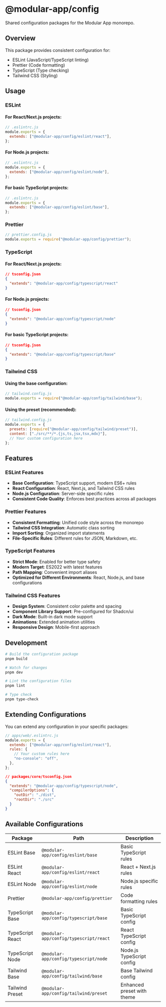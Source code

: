 # @modular-app/config

Shared configuration packages for the Modular App monorepo.

## Overview

This package provides consistent configuration for:

- ESLint (JavaScript/TypeScript linting)
- Prettier (Code formatting)
- TypeScript (Type checking)
- Tailwind CSS (Styling)

## Usage

### ESLint

#### For React/Next.js projects:

```javascript
// .eslintrc.js
module.exports = {
  extends: ["@modular-app/config/eslint/react"],
};
```

#### For Node.js projects:

```javascript
// .eslintrc.js
module.exports = {
  extends: ["@modular-app/config/eslint/node"],
};
```

#### For basic TypeScript projects:

```javascript
// .eslintrc.js
module.exports = {
  extends: ["@modular-app/config/eslint/base"],
};
```

### Prettier

```javascript
// prettier.config.js
module.exports = require("@modular-app/config/prettier");
```

### TypeScript

#### For React/Next.js projects:

```json
// tsconfig.json
{
  "extends": "@modular-app/config/typescript/react"
}
```

#### For Node.js projects:

```json
// tsconfig.json
{
  "extends": "@modular-app/config/typescript/node"
}
```

#### For basic TypeScript projects:

```json
// tsconfig.json
{
  "extends": "@modular-app/config/typescript/base"
}
```

### Tailwind CSS

#### Using the base configuration:

```javascript
// tailwind.config.js
module.exports = require("@modular-app/config/tailwind/base");
```

#### Using the preset (recommended):

```javascript
// tailwind.config.js
module.exports = {
  presets: [require("@modular-app/config/tailwind/preset")],
  content: ["./src/**/*.{js,ts,jsx,tsx,mdx}"],
  // Your custom configuration here
};
```

## Features

### ESLint Features

- **Base Configuration**: TypeScript support, modern ES6+ rules
- **React Configuration**: React, Next.js, and Tailwind CSS rules
- **Node.js Configuration**: Server-side specific rules
- **Consistent Code Quality**: Enforces best practices across all packages

### Prettier Features

- **Consistent Formatting**: Unified code style across the monorepo
- **Tailwind CSS Integration**: Automatic class sorting
- **Import Sorting**: Organized import statements
- **File-Specific Rules**: Different rules for JSON, Markdown, etc.

### TypeScript Features

- **Strict Mode**: Enabled for better type safety
- **Modern Target**: ES2022 with latest features
- **Path Mapping**: Convenient import aliases
- **Optimized for Different Environments**: React, Node.js, and base configurations

### Tailwind CSS Features

- **Design System**: Consistent color palette and spacing
- **Component Library Support**: Pre-configured for Shadcn/ui
- **Dark Mode**: Built-in dark mode support
- **Animations**: Extended animation utilities
- **Responsive Design**: Mobile-first approach

## Development

```bash
# Build the configuration package
pnpm build

# Watch for changes
pnpm dev

# Lint the configuration files
pnpm lint

# Type check
pnpm type-check
```

## Extending Configurations

You can extend any configuration in your specific packages:

```javascript
// apps/web/.eslintrc.js
module.exports = {
  extends: ["@modular-app/config/eslint/react"],
  rules: {
    // Your custom rules here
    "no-console": "off",
  },
};
```

```json
// packages/core/tsconfig.json
{
  "extends": "@modular-app/config/typescript/node",
  "compilerOptions": {
    "outDir": "./dist",
    "rootDir": "./src"
  }
}
```

## Available Configurations

| Package          | Path                                   | Description                |
| ---------------- | -------------------------------------- | -------------------------- |
| ESLint Base      | `@modular-app/config/eslint/base`      | Basic TypeScript rules     |
| ESLint React     | `@modular-app/config/eslint/react`     | React + Next.js rules      |
| ESLint Node      | `@modular-app/config/eslint/node`      | Node.js specific rules     |
| Prettier         | `@modular-app/config/prettier`         | Code formatting rules      |
| TypeScript Base  | `@modular-app/config/typescript/base`  | Basic TypeScript config    |
| TypeScript React | `@modular-app/config/typescript/react` | React TypeScript config    |
| TypeScript Node  | `@modular-app/config/typescript/node`  | Node.js TypeScript config  |
| Tailwind Base    | `@modular-app/config/tailwind/base`    | Base Tailwind config       |
| Tailwind Preset  | `@modular-app/config/tailwind/preset`  | Enhanced preset with theme |
